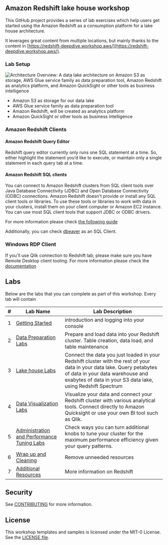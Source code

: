 ## Amazon Redshift lake house workshop

This GitHub project provides a series of lab exercises which help users get started using the Amazon Redshift as 
a consumption platform for a lake house architecture.

It leverages great content from multiple locations, but mainly thanks to the content in [https://redshift-deepdive.workshop.aws/](https://redshift-deepdive.workshop.aws/).

### Lab Setup

![Architecture Overview: A data lake architecture on 
Amazon S3 as storage, 
AWS Glue service family as data preparation tool, 
Amazon Redshift as analytics platform, 
and Amazon QuickSight or other tools as business intelligence](./assets/WorkshopOverview.png)


* Amazon S3 as storage for our data lake
* AWS Glue service family as data preparation tool
* Amazon Redshift, will be created as analytics platform
* Amazon QuickSight or other tools as business intelligence

### Amazon Redshift Clients

#### Amazon Redshift Query Editor
Redshift query editor currently only runs one SQL statement at a time. 
So, either highlight the statement you’d like to execute, 
or maintain only a single statement in each query tab at a time.

#### Amazon Redshift SQL clients

You can connect to Amazon Redshift clusters from SQL client tools over 
Java Database Connectivity (JDBC) and Open Database Connectivity (ODBC) connections. 
Amazon Redshift doesn't provide or install any SQL client tools or libraries. 
To use these tools or libraries to work with data in your clusters, 
install them on your client computer or Amazon EC2 instance. 
You can use most SQL client tools that support JDBC or ODBC drivers. 

For more information please check 
[the following guide](https://docs.aws.amazon.com/redshift/latest/mgmt/connecting-to-cluster.html)

Additionally, you can check [dbeaver](https://dbeaver.com/download/lite/) as an SQL Client.

### Windows RDP Client

If you'll use Qlik connection to Redshift lab, please make sure you have Remote Desktop client tooling. 
For more information please check the 
[documentation](https://docs.microsoft.com/en-us/windows-server/remote/remote-desktop-services/clients/remote-desktop-clients)

## Labs

Below are the labs that you can complete as part of this workshop. Every lab will contain 

|# |Lab Name |Lab Description |
|---- |---- | ----|
|1 |[Getting Started](lab1-getting-started/README.md) | introduction and logging into your console |
|2 |[Data Preparation Labs](lab2-data-preparation/README.md) | Prepare and load data into your Redshift cluster. Table creation, data load, and table maintenance|
|3 |[Lake house Labs](lab3-lake-house/README.md) | Connect the data you just loaded in your Redshift cluster with the rest of your data in your data lake. Query petabytes of data in your data warehouse and exabytes of data in your S3 data lake, using Redshift Spectrum |
|4 |[Data Visualization Labs](lab4-data-visualization/README.md) | Visualize your data and connect your Redshift cluster with various analytical tools. Connect directly to Amazon Quicksight or use your own BI tool such as Qlik. |
|5 |[Administration and Performance Tuning Labs](lab5-advanced-operations/README.md) | Check ways you can turn additional knobs to tune your cluster for the maximum performance efficiency given your query patterns. |
|6 |[Wrap up and Cleaning](lab6-cleaning/README.md) | Remove unneeded resources |
|7 |[Additional Resources](lab7-additional-resource/README.md) | More information on Redshift |


## Security

See [CONTRIBUTING](CONTRIBUTING.md#security-issue-notifications) for more information.

## License

This workshop templates and samples is licensed under the MIT-0 License. See the [LICENSE file](./LICENSE).

